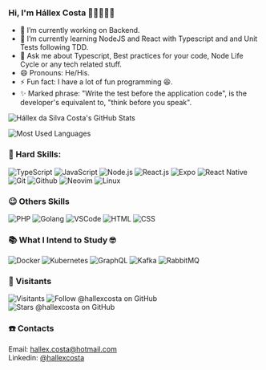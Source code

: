 <!-- 
   Welcome message
-->
### Hi, I'm Hállex Costa 👋🏽👨🏽‍💻

<!-- 
   About me
-->
- 🔭 I’m currently working on Backend.
- 🌱 I’m currently learning NodeJS and React with Typescript and and Unit Tests following TDD.
- 💬 Ask me about Typescript, Best practices for your code, Node Life Cycle or any tech related stuff.
- 😄 Pronouns: He/His.
- ⚡ Fun fact: I have a lot of fun programming 😆.
- ✨ Marked phrase: "Write the test before the application code", is the developer's equivalent to, "think before you speak".

<!-- 
   GitHub Stats User
-->
<!-- <img src="https://github-readme-stats.vercel.app/api?username=hallexcosta&show_icons=true&bg_color=2E3440&text_color=f1f1f1&title_color=fff" /> -->
![Hállex da Silva Costa's GitHub Stats](https://github-readme-stats.vercel.app/api?username=hallexcosta&show_icons=true&bg_color=2E3440&text_color=ffff&title_color=fff)

<!-- 
   GitHub Readme Stats Top Langs
-->
<!-- <image src="https://github-readme-stats.vercel.app/api/top-langs/?username=HallexCosta&layout=compact&exclude_repo=arborizatuba&bg_color=2E3440&text_color=fff&title_color=fff" /> -->
![Most Used Languages](https://github-readme-stats.vercel.app/api/top-langs/?username=HallexCosta&layout=compact&exclude_repo=arborizatuba&bg_color=2E3440&text_color=fff&title_color=fff)

<!-- 
   Hard Skills
-->

### 🧰 Hard Skills:

![TypeScript](https://img.shields.io/badge/-TypeScript-blue?style=for-the-badge&labelColor=blue&logo=typescript&logoColor=white&link=https://typescriptlang.org)
![JavaScript](https://img.shields.io/badge/-JavaScript-gold?style=for-the-badge&labelColor=gold&logo=javascript&logoColor=black&link=https://www.javascript.com)
![Node.js](https://img.shields.io/badge/-Node.js-green?style=for-the-badge&labelColor=0d1117&logo=nodedotjs&logoColor=green&link=https://nodejs.org)
![React.js](https://img.shields.io/badge/-React.js-blue?style=for-the-badge&labelColor=blue&logo=react&logoColor=lightblue&link=https://reactjs.org)
![Expo](https://img.shields.io/badge/-Expo-0d1117?style=for-the-badge&labelColor=white&logo=expo&logoColor=0d1117&link=https://expo.dev)
![React Native](https://img.shields.io/badge/-React%20Native-blue?style=for-the-badge&labelColor=white&logo=react&logoColor=blue&link=https://reactnative.dev)
![Git](https://img.shields.io/badge/-Git-red?style=for-the-badge&labelColor=white&logo=git&logoColor=brown&link=https://git-scm.com)
![Github](https://img.shields.io/badge/-Github-white?style=for-the-badge&labelColor=white&logo=github&logoColor=0d1117&link=https://git-scm.com)
![Neovim](https://img.shields.io/badge/-Neovim-0d1117?style=for-the-badge&labelColor=white&logo=neovim&logoColor=green&link=https://neovim.io)
![Linux](https://img.shields.io/badge/-Linux-0d1117?style=for-the-badge&labelColor=white&logo=linux&logoColor=black&link=https://www.linux.org)

<!-- 
   Others
-->

### 😉 Others Skills

![PHP](https://img.shields.io/badge/-PHP-darkslateblue?style=for-the-badge&labelColor=white&logo=php&logoColor=darkslateblue&link=https://php.com)
![Golang](https://img.shields.io/badge/-Golang-cornflowerblue?style=for-the-badge&labelColor=white&logo=go&logoColor=cornflowerblue&link=https://golang.org)
![VSCode](https://img.shields.io/badge/-VSCode-blue?style=for-the-badge&labelColor=white&logo=visualstudiocode&logoColor=blue&link=https://code.visualstudio.com)
![HTML](https://img.shields.io/badge/-HTML-red?style=for-the-badge&labelColor=white&logo=html5&logoColor=red&link=https://developer.mozilla.org/en-US/docs/Web/HTML)
![CSS](https://img.shields.io/badge/-CSS-blue?style=for-the-badge&labelColor=white&logo=css3&logoColor=blue&link=https://developer.mozilla.org/en-US/docs/Web/CSS)

<!-- 
   What I Intend to Study
-->
### 📚 What I Intend to Study 🤓

![Docker](https://img.shields.io/badge/-Docker-blue?style=for-the-badge&labelColor=blue&logo=docker&logoColor=lightblue&link=https://docker.com)
![Kubernetes](https://img.shields.io/badge/-Kubernetes-mediumblue?style=for-the-badge&labelColor=mediumblue&logo=kubernetes&logoColor=steelblue&link=https://kubernetes.io)
![GraphQL](https://img.shields.io/badge/-GraphQL-deeppink?style=for-the-badge&labelColor=ivory&logo=graphql&logoColor=deeppink&link=https://graphql.org)
![Kafka](https://img.shields.io/badge/-Kafka-white?style=for-the-badge&labelColor=white&logo=apache-kafka&logoColor=0d1117&link=https://kafka.apache.org)
![RabbitMQ](https://img.shields.io/badge/-RabbitMQ-orange?style=for-the-badge&labelColor=white&logo=rabbitmq&logoColor=orange&link=https://rabbitmq.com)

<!-- 
   Visitants
-->

### 🚀 Visitants

![Visitants](https://komarev.com/ghpvc/?username=hallexcosta&color=blue&flat=style)
![Follow @hallexcosta on GitHub](https://img.shields.io/github/followers/hallexcosta?color=555&label=Follow%20%40hallexcosta%20on%20GitHub&logo=github&logoColor=f9f9f9&style=flat)
![Stars @hallexcosta on GitHub](https://img.shields.io/github/stars/hallexcosta?color=555&label=STARS%20%40hallexcosta%20on%20GitHub&logo=github&logoColor=f9f9f9&style=flat)

<!-- 
   Contacts
-->
### ☎️ Contacts
Email: [hallex.costa@hotmail.com](https://hotmail.com)  
Linkedin: [@hallexcosta](https://www.linkedin.com/in/hallexcosta)
